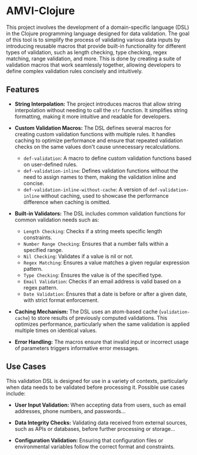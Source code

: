 # AMVI-Clojure

This project involves the development of a domain-specific language (DSL) in the Clojure programming language designed for data validation. The goal of this tool is to simplify the process of validating various data inputs by introducing reusable macros that provide built-in functionality for different types of validation, such as length checking, type checking, regex matching, range validation, and more. This is done by creating a suite of validation macros that work seamlessly together, allowing developers to define complex validation rules concisely and intuitively.

## Features

- **String Interpolation:** The project introduces macros that allow string interpolation without needing to call the `str` function. It simplifies string formatting, making it more intuitive and readable for developers.

- **Custom Validation Macros:** The DSL defines several macros for creating custom validation functions with multiple rules. It handles caching to optimize performance and ensure that repeated validation checks on the same values don't cause unnecessary recalculations.

  - `def-validation`: A macro to define custom validation functions based on user-defined rules.
  - `def-validation-inline`: Defines validation functions without the need to assign names to them, making the validation inline and concise.
  - `def-validation-inline-without-cache`: A version of `def-validation-inline` without caching, used to showcase the performance difference when caching is omitted.

- **Built-in Validators:** The DSL includes common validation functions for common validation needs such as:

  - `Length Checking`: Checks if a string meets specific length constraints.
  - `Number Range Checking`: Ensures that a number falls within a specified range.
  - `Nil Checking`: Validates if a value is nil or not.
  - `Regex Matching`: Ensures a value matches a given regular expression pattern.
  - `Type Checking`: Ensures the value is of the specified type.
  - `Email Validation`: Checks if an email address is valid based on a regex pattern.
  - `Date Validation`: Ensures that a date is before or after a given date, with strict format enforcement.

- **Caching Mechanism:** The DSL uses an atom-based cache (`validation-cache`) to store results of previously computed validations. This optimizes performance, particularly when the same validation is applied multiple times on identical values.

- **Error Handling:** The macros ensure that invalid input or incorrect usage of parameters triggers informative error messages.

## Use Cases

This validation DSL is designed for use in a variety of contexts, particularly when data needs to be validated before processing it. Possible use cases include:

- **User Input Validation:** When accepting data from users, such as email addresses, phone numbers, and passwords...

- **Data Integrity Checks:** Validating data received from external sources, such as APIs or databases, before further processing or storage...

- **Configuration Validation:** Ensuring that configuration files or environmental variables follow the correct format and constraints.
